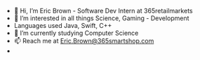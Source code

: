 - 👋 Hi, I’m Eric Brown - Software Dev Intern at 365retailmarkets
- 👀 I’m interested in all things Science, Gaming - Development
- Languages used Java, Swift, C++
- 🌱 I’m currently studying Computer Science
- 📫 Reach me at Eric.Brown@365smartshop.com
- 

<!---
ericbrown3rdpage/ericbrown3rdpage is a ✨ special ✨ repository because its `README.md` (this file) appears on your GitHub profile.
You can click the Preview link to take a look at your changes.
--->
